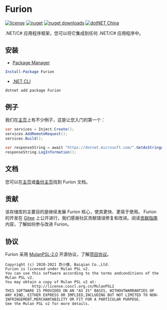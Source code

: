 # Furion

[![license](https://img.shields.io/badge/license-MulanPSL--2.0-orange?cacheSeconds=10800)](https://gitee.com/dotnetchina/Furion/blob/master/LICENSE) [![nuget](https://img.shields.io/nuget/v/Furion.svg?cacheSeconds=10800)](https://www.nuget.org/packages/Furion) [![nuget downloads](https://img.shields.io/badge/downloads-984k-green?cacheSeconds=10800)](https://www.nuget.org/profiles/monk.soul) [![dotNET China](https://img.shields.io/badge/organization-dotNET%20China-yellow?cacheSeconds=10800)](https://gitee.com/dotnetchina)

.NET/C# 应用程序框架，您可以将它集成到任何 .NET/C# 应用程序中。

## 安装

- [Package Manager](https://www.nuget.org/packages/Furion)

```powershell
Install-Package Furion
```

- [.NET CLI](https://www.nuget.org/packages/Furion)

```powershell
dotnet add package Furion
```

## 例子

我们在[主页](https://dotnetchina.gitee.io/furion)上有不少例子，这是让您入门的第一个：

```cs
var services = Inject.Create();
services.AddRemoteRequest();
services.Build();

var responseString = await "https://dotnet.microsoft.com/".GetAsStringAsync();
responseString.LogInformation();
```

## 文档

您可以在[主页](https://dotnetchina.gitee.io/furion)或[备份主页](https://furion.pro)找到 Furion 文档。

## 贡献

该存储库的主要目的是继续发展 Furion 核心，使其更快、更易于使用。 Furion 的开发在 [Gitee](https://gitee.com/dotnetchina/Furion) 上公开进行，我们感谢社区贡献错误修复和改进。阅读[贡献指南](https://dotnetchina.gitee.io/furion/docs/contribute)内容，了解如何参与改进 Furion。

## 协议

Furion 采用 [MulanPSL-2.0](http://license.coscl.org.cn/MulanPSL2) 开源协议，了解[项目协议](https://gitee.com/dotnetchina/Furion/blob/master/LICENSE)。

```
Copyright (c) 2020-2021 百小僧, Baiqian Co.,Ltd.
Furion is licensed under Mulan PSL v2.
You can use this software according to the terms andconditions of the Mulan PSL v2.
You may obtain a copy of Mulan PSL v2 at:
            http://license.coscl.org.cn/MulanPSL2
THIS SOFTWARE IS PROVIDED ON AN "AS IS" BASIS, WITHOUTWARRANTIES OF ANY KIND, EITHER EXPRESS OR IMPLIED,INCLUDING BUT NOT LIMITED TO NON-INFRINGEMENT,MERCHANTABILITY OR FIT FOR A PARTICULAR PURPOSE.
See the Mulan PSL v2 for more details.
```
